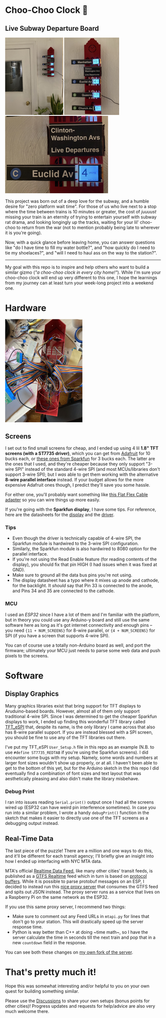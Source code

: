 # Choo-Choo Clock 🚂
## Live Subway Departure Board

<p float="left">
  <img src="./media/zoomed-out.jpeg" height="250" />
  <img src="./media/full.jpeg" height="250" /> 
  <img src="./media/close-up.jpeg" height="250" />
</p>


This project was born out of a deep love for the subway, and a humble desire for "zero platform wait time". For those of us who live next to a stop where the time between trains is 10 minutes or greater, the cost of _juuuust_ missing your train is an eternity of trying to entertain yourself with subway rat drama, and looking longingly up the tracks, waiting for your lil' choo-choo to return from the war (not to mention probably being late to wherever it is you're going).

Now, with a quick glance before leaving home, you can answer questions like "do I have time to fill my water bottle?", and "how quickly do I need to tie my shoelaces?", and "will I need to haul ass on the way to the station?".

* * *

My goal with this repo is to inspire and help others who want to build a similar gizmo (*"a choo-choo clock in every city home!"*). While I'm sure your choo-choo clock will end up very different to this one, I hope the learnings from my journey can at least turn your week-long project into a weekend one.

# Hardware

<p float="left">
  <img src="./media/guts1.jpeg" width="250" />
</p>

## Screens
I set out to find small screens for cheap, and I ended up using 4 lil **1.8" TFT screens (with a ST7735 driver)**, which you can get from [Adafruit](https://www.adafruit.com/product/618) for 10 bucks each, or [these ones from Sparkfun](https://www.sparkfun.com/products/15094) for 3 bucks each. The latter are the ones that I used, and they're cheaper because they only support "3-wire SPI" instead of the standard 4-wire SPI (and most MCUs/libraries don't support 3-wire SPI); but I *was* able to get them working with the alternative **8-wire parallel interface** instead. If your budget allows for the more expensive Adafruit ones though, I predict they'll save you some hassle.

For either one, you'll probably want something like [this Flat Flex Cable adapter](https://www.adafruit.com/product/4909) so you can wire things up more easily.

If you're going with the **Sparkfun display**, I have some tips. For reference, here are the datasheets for the [display](https://cdn.sparkfun.com/assets/0/b/4/6/8/TF-LCM17723A-N-S0_spec_only-01.pdf) and the [driver](https://cdn.sparkfun.com/assets/9/0/2/5/8/ST7735S_v1.1.pdf).

### Tips
- Even though the driver is technically capable of 4-wire SPI, the Sparkfun module is hardwired to the 3-wire SPI configuration.
- Similarly, the Sparkfun module is also hardwired to 8080 option for the parallel interface.
- If you're not using the Read Enable feature (for reading contents of the display), you should fix that pin HIGH (I had issues when it was fixed at GND).
- Make sure to ground all the data bus pins you're not using.
- The display datasheet has a typo where it mixes up anode and cathode, for the backlight. It *should* say that Pin 33 is connected to the anode, and Pins 34 and 35 are connected to the cathode.

### MCU
I used an *ESP32* since I have a lot of them and I'm familiar with the platform, but in theory you could use any Arduino-y board and still use the same software here as long as it's got internet connectivity and enough pins – you need `{11 + NUM_SCREENS}` for 8-wire parallel, or `{4 + NUM_SCREENS}` for SPI (if you have a screen that supports 4-wire SPI).

You can of course use a totally non-Arduino board as well, and port the firmware; ultimately your MCU just needs to parse some web data and push pixels to the screens.

# Software

## Display Graphics

Many graphics libraries exist that bring support for TFT displays to Aruduino-based boards. However, almost all of them only support traditional 4-wire SPI. Since I was determined to get the cheaper Sparkfun displays to work, I ended up finding this wonderful TFT library called [TFT_eSPI](https://github.com/Bodmer/TFT_eSPI) that, despite its name, is the only library I came across that also has 8-wire parallel support. If you are instead blessed with a SPI screen, you should be fine to use any of the TFT libraries out there.

I've put my TFT_eSPI `User_Setup.h` file in this repo as an example (N.B. to use `#define ST7735_REDTAB` if you're using the Sparkfun screens). I did encounter some bugs with my setup. Namely, some words and numbers at larger font sizes wouldn't show up properly, or at all. I haven't been able to get to the bottom of this yet, but for the Arduino sketch in the this repo I did eventually find a combination of font sizes and text layout that was aesthetically pleasing and also didn't make the library misbehave.

### Debug Print
I ran into issues reading `Serial.print()` output once I had all the screens wired up (ESP32 can have weird pin interference sometimes). In case you run into a similar problem, I wrote a handy `debugPrint()` function in the sketch that makes it easier to directly use one of the TFT screens as a debugging output instead.

## Real-Time Data
The last piece of the puzzle! There are a million and one ways to do this, and it'll be different for each transit agency; I'll briefly give an insight into how I ended up interfacing with NYC MTA data.

MTA's official [Realtime Data Feed](https://api.mta.info/#/landing), like many other cities' transit feeds, is published as a [GTFS Realtime](https://developers.google.com/transit/gtfs-realtime/) feed which in turn is based on [protocol buffers](https://developers.google.com/protocol-buffers/). While it is possible to parse protobuf messages on an ESP, I decided to instead run this [nice proxy server](https://github.com/jonthornton/MTAPI) that consumes the GTFS feed and spits out JSON instead. The proxy server runs as a service that lives on a Raspberry Pi on the same network as the ESP32.

If you use this same proxy server, I recommend two things:

- Make sure to comment out any Feed URLs in `mtapi.py` for lines that don't go to your station. This will drastically speed up the server response time.
- Python is way better than C++ at doing ~time math~, so I have the server calculate the time in seconds till the next train and pop that in a new `countdown` field in the response.

You can see both these changes on [my own fork of the server](https://github.com/aaga/MTAPI).

# That's pretty much it!
Hope this was somewhat interesting and/or helpful to you on your own quest for building something similar.

Please use the [Discussions](https://github.com/aaga/choo-choo-clock/discussions) to share your own setups (bonus points for other cities)! Progress updates and requests for help/advice are also very much welcome there.